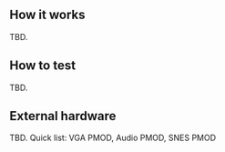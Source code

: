 <!---

This file is used to generate your project datasheet. Please fill in the information below and delete any unused
sections.

You can also include images in this folder and reference them in the markdown. Each image must be less than
512 kb in size, and the combined size of all images must be less than 1 MB.
-->

## How it works

TBD.

## How to test

TBD.

## External hardware

TBD. Quick list: VGA PMOD, Audio PMOD, SNES PMOD
